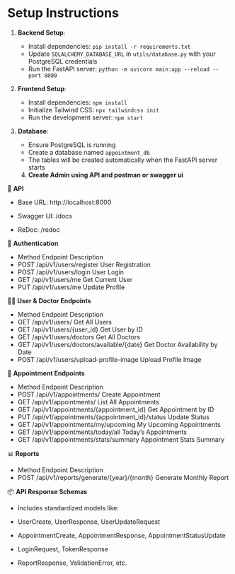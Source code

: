 # Setup Instructions
1. **Backend Setup**:
   - Install dependencies: `pip install -r requirements.txt`
   - Update `SQLALCHEMY_DATABASE_URL` in `utils/database.py` with your PostgreSQL credentials
   - Run the FastAPI server: `python -m uvicorn main:app --reload --port 8000`

2. **Frontend Setup**:
   - Install dependencies: `npm install`
   - Initialize Tailwind CSS: `npx tailwindcss init`
   - Run the development server: `npm start`

3. **Database**:
   - Ensure PostgreSQL is running
   - Create a database named `appointment_db`
   - The tables will be created automatically when the FastAPI server starts


   4. **Create Admin using API and postman or swagger ui**

📂 **API**

- Base URL: http://localhost:8000

- Swagger UI: /docs

- ReDoc: /redoc



🔐 **Authentication**
- Method	Endpoint	Description
- POST	/api/v1/users/register	User Registration
- POST	/api/v1/users/login	User Login
- GET	/api/v1/users/me	Get Current User
- PUT	/api/v1/users/me	Update Profile

🧑‍⚕️ **User & Doctor Endpoints**
- Method	Endpoint	Description
- GET	/api/v1/users/	Get All Users
- GET	/api/v1/users/{user_id}	Get User by ID
- GET	/api/v1/users/doctors	Get All Doctors
- GET	/api/v1/users/doctors/available/{date}	Get Doctor Availability by Date
- POST	/api/v1/users/upload-profile-image	Upload Profile Image

📅 **Appointment Endpoints**
- Method	Endpoint	Description
- POST	/api/v1/appointments/	Create Appointment
- GET	/api/v1/appointments/	List All Appointments
- GET	/api/v1/appointments/{appointment_id}	Get Appointment by ID
- PUT	/api/v1/appointments/{appointment_id}/status	Update Status
- GET	/api/v1/appointments/my/upcoming	My Upcoming Appointments
- GET	/api/v1/appointments/today/all	Today’s Appointments
- GET	/api/v1/appointments/stats/summary	Appointment Stats Summary

📊 **Reports**
- Method	Endpoint	Description
- POST	/api/v1/reports/generate/{year}/{month}	Generate Monthly Report

📦 **API Response Schemas**
- Includes standardized models like:

- UserCreate, UserResponse, UserUpdateRequest

- AppointmentCreate, AppointmentResponse, AppointmentStatusUpdate

- LoginRequest, TokenResponse

- ReportResponse, ValidationError, etc.
